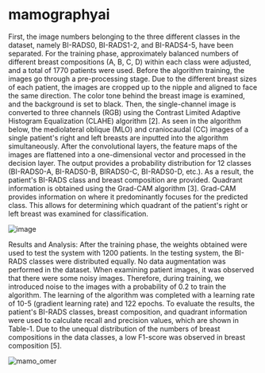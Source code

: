 # mamographyai

First, the image numbers belonging to the three different classes in the dataset, namely BI-RADS0, BI-RADS1-2, and BI-RADS4-5, have been separated. For the training phase, approximately balanced numbers of different breast compositions (A, B, C, D) within each class were adjusted, and a total of 1770 patients were used. Before the algorithm training, the images go through a pre-processing stage. Due to the different breast sizes of each patient, the images are cropped up to the nipple and aligned to face the same direction. The color tone behind the breast image is examined, and the background is set to black. Then, the single-channel image is converted to three channels (RGB) using the Contrast Limited Adaptive Histogram Equalization (CLAHE) algorithm [2].
As seen in the algorithm below, the mediolateral oblique (MLO) and craniocaudal (CC) images of a single patient's right and left breasts are inputted into the algorithm simultaneously. After the convolutional layers, the feature maps of the images are flattened into a one-dimensional vector and processed in the decision layer. The output provides a probability distribution for 12 classes (BI-RADS0-A, BI-RADS0-B, BIRADS0-C, BI-RADS0-D, etc.). As a result, the patient's BI-RADS class and breast composition are provided. Quadrant information is obtained using the Grad-CAM algorithm [3]. Grad-CAM provides information on where it predominantly focuses for the predicted class. This allows for determining which quadrant of the patient's right or left breast was examined for classification.

![image](https://github.com/omerfarukdinc/mamographyai/assets/96438908/413c7432-f4be-416f-ad07-24baddcd1ccb)

Results and Analysis:
After the training phase, the weights obtained were used to test the system with 1200 patients. In the testing system, the BI-RADS classes were distributed equally. No data augmentation was performed in the dataset. When examining patient images, it was observed that there were some noisy images. Therefore, during training, we introduced noise to the images with a probability of 0.2 to train the algorithm. The learning of the algorithm was completed with a learning rate of 10-5 (gradient learning rate) and 122 epochs. To evaluate the results, the patient's BI-RADS classes, breast composition, and quadrant information were used to calculate recall and precision values, which are shown in Table-1. Due to the unequal distribution of the numbers of breast compositions in the data classes, a low F1-score was observed in breast composition [5].

![mamo_omer](https://github.com/omerfarukdinc/mamographyai/assets/96438908/cc411bcf-4ee5-40c4-9e0e-540c200578aa)
